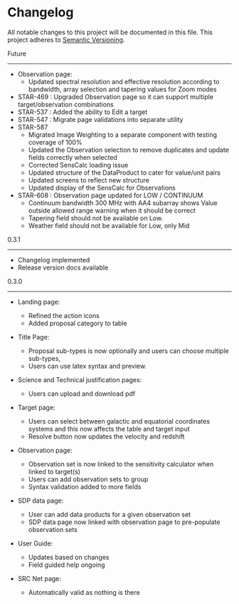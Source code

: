 # Changelog

All notable changes to this project will be documented in this file.
This project adheres to [Semantic Versioning](http://semver.org/).

Future

---

* Observation page: 
   - Updated spectral resolution and effective resolution according to bandwidth, array selection and tapering values for Zoom modes
* STAR-469 : Upgraded Observation page so it can support multiple target/observation combinations
* STAR-537 : Added the ability to Edit a target
* STAR-547 : Migrate page validations into separate utility 
* STAR-587
   - Migrated Image Weighting to a separate component with testing coverage of 100%
   - Updated the Observation selection to remove duplicates and update fields correctly when selected
   - Corrected SensCalc loading issue
   - Updated structure of the DataProduct to cater for value/unit pairs
   - Updated screens to reflect new structure
   - Updated display of the SensCalc for Observations
* STAR-608 : Observation page updated for LOW / CONTINUUM
   - Continuum bandwidth 300 MHz with AA4 subarray shows Value outside allowed range warning when it should be correct
   - Tapering field should not be available on Low.
   - Weather field should not be available for Low, only Mid

0.3.1

---

* Changelog implemented
* Release version docs available

0.3.0

---

* Landing page:
   - Refined the action icons
   - Added proposal category to table

* Title Page:
   - Proposal sub-types is now optionally and users can choose multiple sub-types,
   - Users can use latex syntax and preview.

* Science and Technical justification pages:
   - Users can upload and download pdf

* Target page:
   - Users can select between galactic and equatorial coordinates systems and this now affects the table and target input
   - Resolve button now updates the velocity and redshift

* Observation page:
   - Observation set is now linked to the sensitivity calculator when linked to target(s)
   - Users can add observation sets to group
   - Syntax validation added to more fields

* SDP data page:
   - User can add data products for a given observation set
   - SDP data page now linked with observation page to pre-populate observation sets

* User Guide:
   - Updates based on changes
   - Field guided help ongoing

* SRC Net page:
   - Automatically valid as nothing is there
